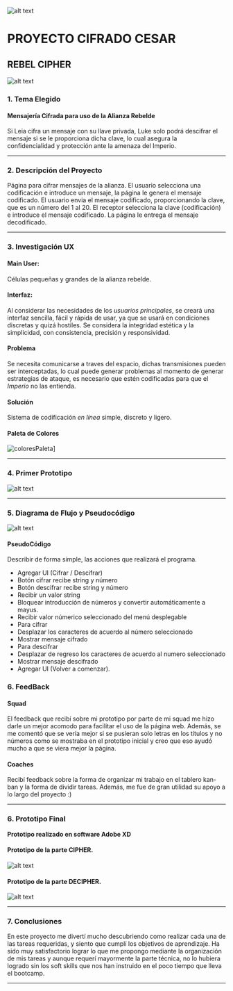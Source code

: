 ![alt text](https://i.ibb.co/qN4TJhX/2727047483737.jpg "title")

# PROYECTO CIFRADO CESAR

## **REBEL CIPHER**

![alt text](https://cdn0.iconfinder.com/data/icons/movies-8/64/rebel_alliance_hollywood_cinema_film-128.png "logo")

### 1. Tema Elegido
#### Mensajería Cifrada para uso de la Alianza Rebelde

Si Leia cifra un mensaje con su llave privada, Luke solo podrá descifrar el mensaje si se le proporciona dicha clave,  lo cual asegura la confidencialidad y protección ante la amenaza del Imperio.
___
### 2. Descripción del Proyecto

Página para cifrar mensajes de la alianza. 
El usuario selecciona una codificación e introduce un mensaje, la página le genera el mensaje codificado.
El usuario envia el mensaje codificado, proporcionando la clave, que es un número del 1 al 20.
El receptor selecciona la clave (codificación) e introduce el mensaje codificado.
La página le entrega el mensaje decodificado.
___
### 3. Investigación UX
#### Main User:
Células pequeñas y grandes de la alianza rebelde.
#### Interfaz:
Al considerar las necesidades de los _usuarios principales_, se creará una interfaz sencilla, fácil y rápida de usar, ya que se usará en condiciones discretas y quizá hostiles. Se considera la integridad estética y la simplicidad, con consistencia, precisión y responsividad.
#### Problema
Se necesita comunicarse a traves del espacio, dichas transmisiones pueden ser interceptadas, lo cual puede generar problemas al momento de generar estrategias de ataque, es necesario que estén codificadas para que el _Imperio_ no las entienda.
#### Solución
Sistema de codificación _en línea_ simple, discreto y ligero.
#### Paleta de Colores
![coloresPaleta](https://i.ibb.co/17Cn1XQ/colores.png)]
___
### 4. Primer Prototipo

![alt text](https://i.ibb.co/190BcBZ/IMG-20191107-WA0012.jpg "primerproto")
___
### 5. Diagrama de Flujo y Pseudocódigo

![alt text](https://i.ibb.co/M2wD5Xg/diagram.jpg "diagrama")

#### PseudoCódigo

Describir de forma simple, las acciones que realizará el programa.
* Agregar UI (Cifrar / Descifrar)
* Botón cifrar recibe string y número
* Botón descifrar recibe string y número
* Recibir un valor string
* Bloquear introducción de números y convertir automáticamente a mayus.
* Recibir valor númerico seleccionado del menú desplegable
* Para cifrar
* Desplazar los caracteres de acuerdo al número seleccionado
* Mostrar mensaje cifrado
* Para descifrar
* Desplazar de regreso los caracteres de acuerdo al numero seleccionado
* Mostrar mensaje descifrado
* Agregar UI (Volver a comenzar).


### 6. FeedBack
#### Squad

El feedback que recibí sobre mi prototipo por parte de mi squad me hizo darle un mejor acomodo para facilitar el uso de la página web.
Además, se me comentó que se vería mejor si se pusieran solo letras en los títulos y no números como se mostraba en el prototipo inicial y creo que eso ayudó mucho a que se viera mejor la página.

#### Coaches

Recibí feedback sobre la forma de organizar mi trabajo en el tablero kan-ban y la forma de dividir tareas. Además, me fue de gran utilidad su apoyo a lo largo del proyecto :)
___
### 6. Prototipo Final
**Prototipo realizado en software Adobe XD**

#### Prototipo de la parte CIPHER.

![alt text](https://i.ibb.co/jkbM6PJ/prototypecipher.png "protocipher")

#### Prototipo de la parte DECIPHER.

![alt text](https://i.ibb.co/wLQFDhg/prototypedecipher.png "protdecipher")
___
### 7. Conclusiones

En este proyecto me divertí mucho descubriendo como realizar cada una de las tareas requeridas, y siento que cumplí los objetivos de aprendizaje. 
Ha sido muy satisfactorio lograr lo que me propongo mediante la organización de mis tareas y aunque requerí mayormente la parte técnica, no lo hubiera logrado sin los soft skills que nos han instruido en el poco tiempo que lleva el bootcamp.
___